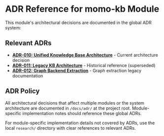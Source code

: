 # ADR Reference for momo-kb Module

This module's architectural decisions are documented in the global ADR system:

## Relevant ADRs

- **[ADR-010: Unified Knowledge Base Architecture](/docs/adr/010-unified-knowledge-base-architecture/)** - Current architecture decision
- **[ADR-011: Legacy KB Architecture](/docs/adr/011-unified-knowledge-base-architecture-legacy.md)** - Historical reference (superseded)
- **[ADR-012: Graph Backend Extraction](/docs/adr/012-graph-backend-extraction-legacy.md)** - Graph extraction legacy documentation

## ADR Policy

All architectural decisions that affect multiple modules or the system architecture are documented in `/docs/adr/` at the project root. Module-specific implementation notes should reference these global ADRs.

For module-specific implementation details not covered by ADRs, use the local `research/` directory with clear references to relevant ADRs.